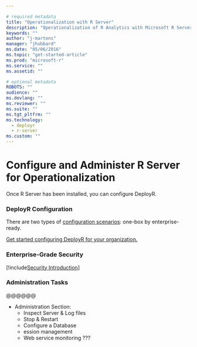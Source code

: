 ```yaml
---

# required metadata
title: "Operationalization with R Server"
description: "Operationalization of R Analytics with Microsoft R Server"
keywords: ""
author: "j-martens"
manager: "jhubbard"
ms.date: "05/06/2016"
ms.topic: "get-started-article"
ms.prod: "microsoft-r"
ms.service: ""
ms.assetid: ""

# optional metadata
ROBOTS: ""
audience: ""
ms.devlang: ""
ms.reviewer: ""
ms.suite: ""
ms.tgt_pltfrm: ""
ms.technology: 
  - deployr
  - r-server
ms.custom: ""
---
```


# Configure and Administer R Server for Operationalization

Once R Server has been installed, you can configure DeployR.

### DeployR Configuration

There are two types of [configuration scenarios](configuration-scenarios.md): one-box by enterprise-ready.

[Get started configuring DeployR for your organization.](configuration-initial.md)

### Enterprise-Grade Security

[!include[Security Introduction](../includes/o16n/security-intro.md)]

### Administration Tasks

@@@@@@
 + Administration Section:
     + Inspect Server & Log files
     + Stop & Restart
     + Configure a Database
     + ession management
     + Web service monitoring
    ???

